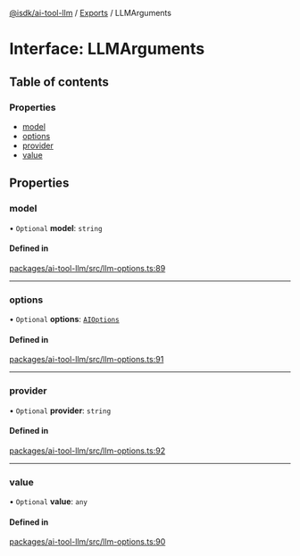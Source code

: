 [@isdk/ai-tool-llm](../README.md) / [Exports](../modules.md) / LLMArguments

# Interface: LLMArguments

## Table of contents

### Properties

- [model](LLMArguments.md#model)
- [options](LLMArguments.md#options)
- [provider](LLMArguments.md#provider)
- [value](LLMArguments.md#value)

## Properties

### model

• `Optional` **model**: `string`

#### Defined in

[packages/ai-tool-llm/src/llm-options.ts:89](https://github.com/isdk/ai-tool-llm.js/blob/00bdb4dabf26affba1e99ea1f0c654c315a2dfba/src/llm-options.ts#L89)

___

### options

• `Optional` **options**: [`AIOptions`](AIOptions.md)

#### Defined in

[packages/ai-tool-llm/src/llm-options.ts:91](https://github.com/isdk/ai-tool-llm.js/blob/00bdb4dabf26affba1e99ea1f0c654c315a2dfba/src/llm-options.ts#L91)

___

### provider

• `Optional` **provider**: `string`

#### Defined in

[packages/ai-tool-llm/src/llm-options.ts:92](https://github.com/isdk/ai-tool-llm.js/blob/00bdb4dabf26affba1e99ea1f0c654c315a2dfba/src/llm-options.ts#L92)

___

### value

• `Optional` **value**: `any`

#### Defined in

[packages/ai-tool-llm/src/llm-options.ts:90](https://github.com/isdk/ai-tool-llm.js/blob/00bdb4dabf26affba1e99ea1f0c654c315a2dfba/src/llm-options.ts#L90)
